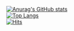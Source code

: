 [![Anurag's GitHub stats](https://github-readme-stats.vercel.app/api?username=hamin0207)](https://github.com/anuraghazra/github-readme-stats)  
[![Top Langs](https://github-readme-stats.vercel.app/api/top-langs/?username=Hamin0207)](https://github.com/anuraghazra/github-readme-stats)  
[![Hits](https://hits.seeyoufarm.com/api/count/incr/badge.svg?url=https%3A%2F%2Fgithub.com%2Fhamin0207&count_bg=%2379C83D&title_bg=%23555555&icon=github.svg&icon_color=%23E7E7E7&title=%EB%B0%A9%EB%AC%B8%EC%9E%90+%EC%88%98&edge_flat=false)](https://hits.seeyoufarm.com)  
